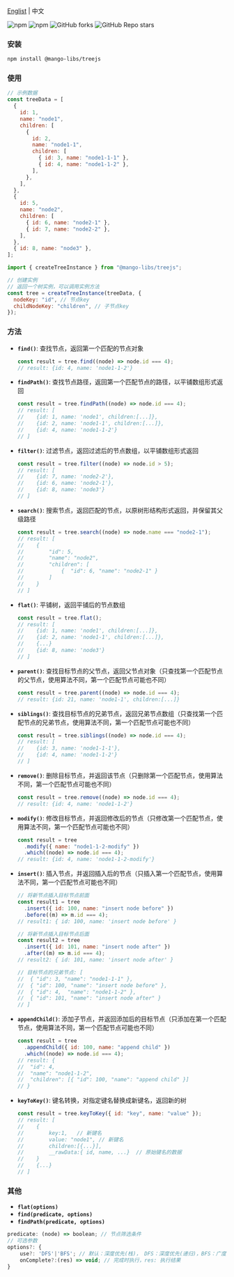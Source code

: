 <a href="https://github.com/chutao-zhang/mango-libs-treejs/tree/master#readme" target="_blank">Englist</a> | 中文

<p>
<img alt="npm" src="https://img.shields.io/npm/v/@mango-libs/treejs?logo=npm&color=%234ac41c">
<img alt="npm" src="https://img.shields.io/npm/dm/@mango-libs/treejs?logo=npm&color=%234ac41c">
<img alt="GitHub forks" src="https://img.shields.io/github/forks/chutao-zhang/mango-libs-treejs">
<img alt="GitHub Repo stars" src="https://img.shields.io/github/stars/chutao-zhang/mango-libs-treejs">
</p>

### 安装

```bash
npm install @mango-libs/treejs
```

### 使用

```js
// 示例数据
const treeData = [
  {
    id: 1,
    name: "node1",
    children: [
      {
        id: 2,
        name: "node1-1",
        children: [
          { id: 3, name: "node1-1-1" },
          { id: 4, name: "node1-1-2" },
        ],
      },
    ],
  },
  {
    id: 5,
    name: "node2",
    children: [
      { id: 6, name: "node2-1" },
      { id: 7, name: "node2-2" },
    ],
  },
  { id: 8, name: "node3" },
];
```

```js
import { createTreeInstance } from "@mango-libs/treejs";

// 创建实例
// 返回一个树实例，可以调用实例方法
const tree = createTreeInstance(treeData, {
  nodeKey: "id", // 节点key
  childNodeKey: "children", // 子节点key
});
```

### 方法

- **`find()`**: 查找节点，返回第一个匹配的节点对象

  ```js
  const result = tree.find((node) => node.id === 4);
  // result: {id: 4, name: 'node1-1-2'}
  ```

- **`findPath()`**: 查找节点路径，返回第一个匹配节点的路径，以平铺数组形式返回

  ```js
  const result = tree.findPath((node) => node.id === 4);
  // result: [
  //    {id: 1, name: 'node1', children:[...]},
  //    {id: 2, name: 'node1-1', children:[...]},
  //    {id: 4, name: 'node1-1-2'}
  // ]
  ```

- **`filter()`**: 过滤节点，返回过滤后的节点数组，以平铺数组形式返回

  ```js
  const result = tree.filter((node) => node.id > 5);
  // result: [
  //    {id: 7, name: 'node2-2'},
  //    {id: 6, name: 'node2-1'},
  //    {id: 8, name: 'node3'}
  // ]
  ```

- **`search()`**: 搜索节点，返回匹配的节点，以原树形结构形式返回，并保留其父级路径

  ```js
  const result = tree.search((node) => node.name === "node2-1");
  // result: [
  //    {
  //        "id": 5,
  //        "name": "node2",
  //        "children": [
  //            {  "id": 6, "name": "node2-1" }
  //        ]
  //    }
  // ]
  ```

- **`flat()`**: 平铺树，返回平铺后的节点数组

  ```js
  const result = tree.flat();
  // result: [
  //    {id: 1, name: 'node1', children:[...]},
  //    {id: 2, name: 'node1-1', children:[...]},
  //    {...}
  //    {id: 8, name: 'node3'}
  // ]
  ```

- **`parent()`**: 查找目标节点的父节点，返回父节点对象（只查找第一个匹配节点的父节点，使用算法不同，第一个匹配节点可能也不同）

  ```js
  const result = tree.parent((node) => node.id === 4);
  // result: {id: 21, name: 'node1-1', children:[...]}
  ```

- **`siblings()`**: 查找目标节点的兄弟节点，返回兄弟节点数组（只查找第一个匹配节点的兄弟节点，使用算法不同，第一个匹配节点可能也不同）

  ```js
  const result = tree.siblings((node) => node.id === 4);
  // result: [
  //    {id: 3, name: 'node1-1-1'},
  //    {id: 4, name: 'node1-1-2'}
  // ]
  ```

- **`remove()`**: 删除目标节点，并返回该节点（只删除第一个匹配节点，使用算法不同，第一个匹配节点可能也不同）

  ```js
  const result = tree.remove((node) => node.id === 4);
  // result: {id: 4, name: 'node1-1-2'}
  ```

- **`modify()`**: 修改目标节点，并返回修改后的节点（只修改第一个匹配节点，使用算法不同，第一个匹配节点可能也不同）

  ```js
  const result = tree
    .modify({ name: "node1-1-2-modify" })
    .which((node) => node.id === 4);
  // result: {id: 4, name: 'node1-1-2-modify'}
  ```

- **`insert()`**: 插入节点，并返回插入后的节点（只插入第一个匹配节点，使用算法不同，第一个匹配节点可能也不同）

  ```js
  // 将新节点插入目标节点前面
  const result1 = tree
    .insert({ id: 100, name: "insert node before" })
    .before((m) => m.id === 4);
  // result1: { id: 100, name: 'insert node before' }

  // 将新节点插入目标节点后面
  const result2 = tree
    .insert({ id: 101, name: "insert node after" })
    .after((m) => m.id === 4);
  // result2: { id: 101, name: 'insert node after' }

  // 目标节点的兄弟节点: [
  //  { "id": 3, "name": "node1-1-1" },
  //  { "id": 100, "name": "insert node before" },
  //  { "id": 4,  "name": "node1-1-2" },
  //  { "id": 101, "name": "insert node after" }
  // ]
  ```

- **`appendChild()`**: 添加子节点，并返回添加后的目标节点（只添加在第一个匹配节点，使用算法不同，第一个匹配节点可能也不同）

  ```js
  const result = tree
    .appendChild({ id: 100, name: "append child" })
    .which((node) => node.id === 4);
  // result: {
  //  "id": 4,
  //  "name": "node1-1-2",
  //  "children": [{ "id": 100, "name": "append child" }]
  // }
  ```

- **`keyToKey()`**: 键名转换，对指定键名替换成新键名，返回新的树
  ```js
  const result = tree.keyToKey({ id: "key", name: "value" });
  // result: [
  //    {
  //        key:1,   // 新键名
  //        value: "node1", // 新键名
  //        children:[{...}],
  //        __rawData:{ id, name, ...}  // 原始键名的数据
  //    }
  //    {...}
  // ]
  ```

### 其他

- **`flat(options)`**
- **`find(predicate, options)`**
- **`findPath(predicate, options)`**

```js
predicate: (node) => boolean; // 节点筛选条件
// 可选参数
options?: {
    use?: 'DFS'|'BFS'; // 默认：深度优先(栈)， DFS：深度优先(递归)，BFS：广度优先(队列)
    onComplete?:(res) => void; // 完成时执行，res: 执行结果
}
```
